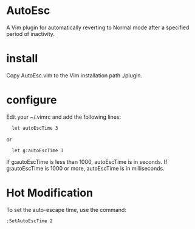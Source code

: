 # AutoEsc
A Vim plugin for automatically reverting to Normal mode after a specified period of inactivity.

# install 
Copy AutoEsc.vim to the Vim installation path ./plugin. 

# configure
Edit your ~/.vimrc and add the following lines:
```
  let autoEscTime 3
```
or
```
  let g:autoEscTime 3
```
If g:autoEscTime is less than 1000, autoEscTime is in seconds.
If g:autoEscTime is 1000 or more, autoEscTime is in milliseconds.

# Hot Modification
To set the auto-escape time, use the command:
```
:SetAutoEscTime 2
```
